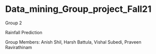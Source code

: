 # Data_mining_Group_project_Fall21
Group 2

Rainfall Prediction

Group Members:
Anish Shil,
Harsh Battula,
Vishal Subedi,
Praveen Ravirathinam 
